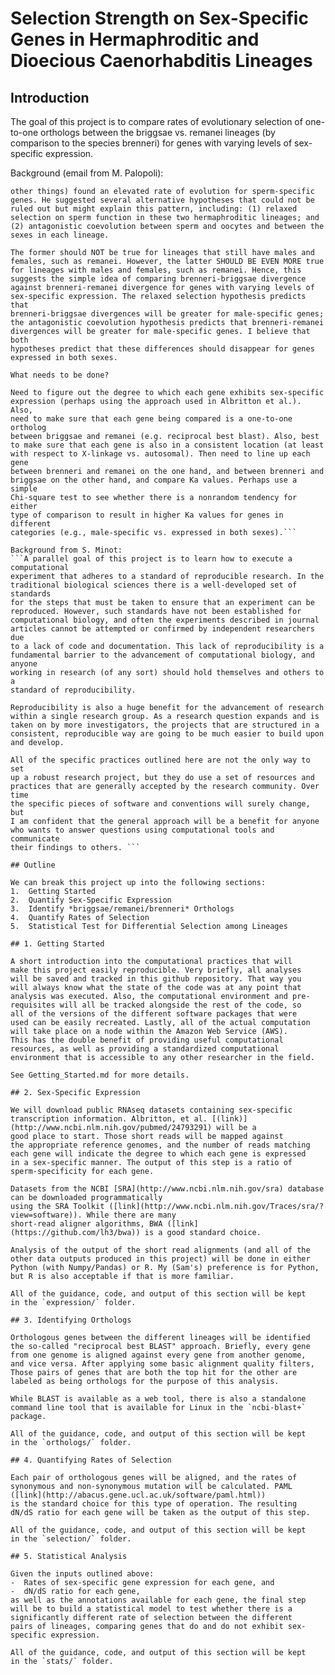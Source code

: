 # Selection Strength on Sex-Specific Genes in Hermaphroditic and Dioecious Caenorhabditis Lineages

## Introduction

The goal of this project is to compare rates of evolutionary selection 
of one-to-one orthologs between the briggsae vs. remanei lineages (by 
comparison to the species brenneri) for genes with varying levels of 
sex-specific expression.

Background (email from M. Palopoli):
```Cutter (2005) compared genes between briggsae and elegans and (among
other things) found an elevated rate of evolution for sperm-specific
genes. He suggested several alternative hypotheses that could not be
ruled out but might explain this pattern, including: (1) relaxed
selection on sperm function in these two hermaphroditic lineages; and
(2) antagonistic coevolution between sperm and oocytes and between the
sexes in each lineage.

The former should NOT be true for lineages that still have males and
females, such as remanei. However, the latter SHOULD BE EVEN MORE true
for lineages with males and females, such as remanei. Hence, this
suggests the simple idea of comparing brenneri-briggsae divergence
against brenneri-remanei divergence for genes with varying levels of
sex-specific expression. The relaxed selection hypothesis predicts that
brenneri-briggsae divergences will be greater for male-specific genes;
the antagonistic coevolution hypothesis predicts that brenneri-remanei
divergences will be greater for male-specific genes. I believe that both
hypotheses predict that these differences should disappear for genes
expressed in both sexes.

What needs to be done?

Need to figure out the degree to which each gene exhibits sex-specific
expression (perhaps using the approach used in Albritton et al.). Also, 
need to make sure that each gene being compared is a one-to-one ortholog 
between briggsae and remanei (e.g. reciprocal best blast). Also, best 
to make sure that each gene is also in a consistent location (at least 
with respect to X-linkage vs. autosomal). Then need to line up each gene 
between brenneri and remanei on the one hand, and between brenneri and 
briggsae on the other hand, and compare Ka values. Perhaps use a simple 
Chi-square test to see whether there is a nonrandom tendency for either 
type of comparison to result in higher Ka values for genes in different 
categories (e.g., male-specific vs. expressed in both sexes).```

Background from S. Minot:
```A parallel goal of this project is to learn how to execute a computational 
experiment that adheres to a standard of reproducible research. In the 
traditional biological sciences there is a well-developed set of standards 
for the steps that must be taken to ensure that an experiment can be 
reproduced. However, such standards have not been established for 
computational biology, and often the experiments described in journal 
articles cannot be attempted or confirmed by independent researchers due 
to a lack of code and documentation. This lack of reproducibility is a 
fundamental barrier to the advancement of computational biology, and anyone
working in research (of any sort) should hold themselves and others to a
standard of reproducibility. 

Reproducibility is also a huge benefit for the advancement of research 
within a single research group. As a research question expands and is 
taken on by more investigators, the projects that are structured in a 
consistent, reproducible way are going to be much easier to build upon
and develop. 

All of the specific practices outlined here are not the only way to set
up a robust research project, but they do use a set of resources and 
practices that are generally accepted by the research community. Over time
the specific pieces of software and conventions will surely change, but 
I am confident that the general approach will be a benefit for anyone 
who wants to answer questions using computational tools and communicate
their findings to others. ```

## Outline

We can break this project up into the following sections:
1.  Getting Started
2.  Quantify Sex-Specific Expression
3.  Identify *briggsae/remanei/brenneri* Orthologs
4.  Quantify Rates of Selection
5.  Statistical Test for Differential Selection among Lineages

## 1. Getting Started

A short introduction into the computational practices that will
make this project easily reproducible. Very briefly, all analyses
will be saved and tracked in this github repository. That way you
will always know what the state of the code was at any point that 
analysis was executed. Also, the computational environment and pre-
requisites will all be tracked alongside the rest of the code, so
all of the versions of the different software packages that were
used can be easily recreated. Lastly, all of the actual computation
will take place on a node within the Amazon Web Service (AWS). 
This has the double benefit of providing useful computational 
resources, as well as providing a standardized computational 
environment that is accessible to any other researcher in the field. 

See Getting_Started.md for more details. 

## 2. Sex-Specific Expression

We will download public RNAseq datasets containing sex-specific
transcription information. Albritton, et al. [(link)](http://www.ncbi.nlm.nih.gov/pubmed/24793291) will be a
good place to start. Those short reads will be mapped against
the appropriate reference genomes, and the number of reads matching 
each gene will indicate the degree to which each gene is expressed
in a sex-specific manner. The output of this step is a ratio of 
sperm-specificity for each gene. 

Datasets from the NCBI [SRA](http://www.ncbi.nlm.nih.gov/sra) database can be downloaded programmatically 
using the SRA Toolkit ([link](http://www.ncbi.nlm.nih.gov/Traces/sra/?view=software)). While there are many 
short-read aligner algorithms, BWA ([link](https://github.com/lh3/bwa)) is a good standard choice.

Analysis of the output of the short read alignments (and all of the
other data outputs produced in this project) will be done in either 
Python (with Numpy/Pandas) or R. My (Sam's) preference is for Python,
but R is also acceptable if that is more familiar.

All of the guidance, code, and output of this section will be kept 
in the `expression/` folder. 

## 3. Identifying Orthologs

Orthologous genes between the different lineages will be identified 
the so-called "reciprocal best BLAST" approach. Briefly, every gene
from one genome is aligned against every gene from another genome, 
and vice versa. After applying some basic alignment quality filters, 
Those pairs of genes that are both the top hit for the other are 
labeled as being orthologs for the purpose of this analysis. 

While BLAST is available as a web tool, there is also a standalone
command line tool that is available for Linux in the `ncbi-blast+` 
package. 

All of the guidance, code, and output of this section will be kept 
in the `orthologs/` folder. 

## 4. Quantifying Rates of Selection

Each pair of orthologous genes will be aligned, and the rates of 
synonymous and non-synonymous mutation will be calculated. PAML ([link](http://abacus.gene.ucl.ac.uk/software/paml.html)) 
is the standard choice for this type of operation. The resulting 
dN/dS ratio for each gene will be taken as the output of this step. 

All of the guidance, code, and output of this section will be kept 
in the `selection/` folder. 

## 5. Statistical Analysis

Given the inputs outlined above:
-  Rates of sex-specific gene expression for each gene, and
-  dN/dS ratio for each gene,
as well as the annotations available for each gene, the final step
will be to build a statistical model to test whether there is a 
significantly different rate of selection between the different
pairs of lineages, comparing genes that do and do not exhibit sex-
specific expression. 

All of the guidance, code, and output of this section will be kept 
in the `stats/` folder. 
